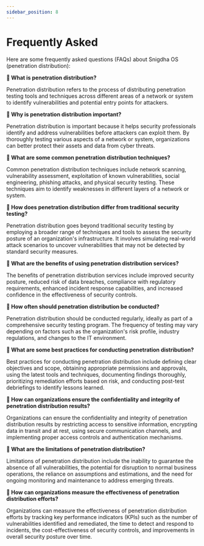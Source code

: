 ```yaml
---
sidebar_position: 8
---
```

# Frequently Asked
Here are some frequently asked questions (FAQs) about Snigdha OS (penetration distribution):

**📌 What is penetration distribution?**

Penetration distribution refers to the process of distributing penetration testing tools and techniques across different areas of a network or system to identify vulnerabilities and potential entry points for attackers.

**📌 Why is penetration distribution important?**

Penetration distribution is important because it helps security professionals identify and address vulnerabilities before attackers can exploit them. By thoroughly testing various aspects of a network or system, organizations can better protect their assets and data from cyber threats.

**📌 What are some common penetration distribution techniques?**

Common penetration distribution techniques include network scanning, vulnerability assessment, exploitation of known vulnerabilities, social engineering, phishing attacks, and physical security testing. These techniques aim to identify weaknesses in different layers of a network or system.

**📌 How does penetration distribution differ from traditional security testing?**

Penetration distribution goes beyond traditional security testing by employing a broader range of techniques and tools to assess the security posture of an organization's infrastructure. It involves simulating real-world attack scenarios to uncover vulnerabilities that may not be detected by standard security measures.

**📌 What are the benefits of using penetration distribution services?**

The benefits of penetration distribution services include improved security posture, reduced risk of data breaches, compliance with regulatory requirements, enhanced incident response capabilities, and increased confidence in the effectiveness of security controls.

**📌 How often should penetration distribution be conducted?**

Penetration distribution should be conducted regularly, ideally as part of a comprehensive security testing program. The frequency of testing may vary depending on factors such as the organization's risk profile, industry regulations, and changes to the IT environment.

**📌 What are some best practices for conducting penetration distribution?**

Best practices for conducting penetration distribution include defining clear objectives and scope, obtaining appropriate permissions and approvals, using the latest tools and techniques, documenting findings thoroughly, prioritizing remediation efforts based on risk, and conducting post-test debriefings to identify lessons learned.

**📌 How can organizations ensure the confidentiality and integrity of penetration distribution results?**

Organizations can ensure the confidentiality and integrity of penetration distribution results by restricting access to sensitive information, encrypting data in transit and at rest, using secure communication channels, and implementing proper access controls and authentication mechanisms.

**📌 What are the limitations of penetration distribution?**

Limitations of penetration distribution include the inability to guarantee the absence of all vulnerabilities, the potential for disruption to normal business operations, the reliance on assumptions and estimations, and the need for ongoing monitoring and maintenance to address emerging threats.

**📌 How can organizations measure the effectiveness of penetration distribution efforts?**

Organizations can measure the effectiveness of penetration distribution efforts by tracking key performance indicators (KPIs) such as the number of vulnerabilities identified and remediated, the time to detect and respond to incidents, the cost-effectiveness of security controls, and improvements in overall security posture over time.